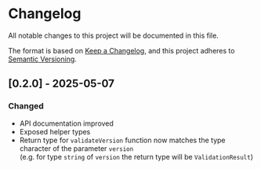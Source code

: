 # Changelog

All notable changes to this project will be documented in this file.

The format is based on [Keep a Changelog](https://keepachangelog.com/en/1.1.0/),
and this project adheres to [Semantic Versioning](https://semver.org/spec/v2.0.0.html).

## [0.2.0] - 2025-05-07

### Changed

- API documentation improved
- Exposed helper types
- Return type for `validateVersion` function now matches the type character of the parameter `version`  
  (e.g. for type `string` of `version` the return type will be `ValidationResult`)
